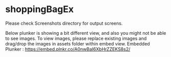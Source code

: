 # shoppingBagEx


Please check Screenshots directory for output screens.

Below plunker is showing a bit different view, and also you might not be able to see images.
To view images, please replace existing images and drag/drop the images in assets folder within embed view.
Embedded Plunker : https://embed.plnkr.co/A0nwBaI6XbHrZZEKS8s2/
